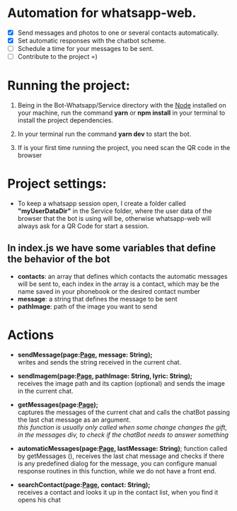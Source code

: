 # Automation for whatsapp-web.
- [x] Send messages and photos to one or several contacts automatically.
- [x] Set automatic responses with the chatbot scheme.
- [ ] Schedule a time for your messages to be sent.
- [ ] Contribute to the project =)

# Running the project:
1. Being in the Bot-Whatsapp/Service directory with the [Node](https://nodejs.org/en/) installed on your machine, run the command **yarn** or **npm install** in your terminal to install the project dependencies.

2. In your terminal run the command **yarn dev** to start the bot.

3. If is your first time running the project, you need scan the QR code in the browser

# Project settings:
- To keep a whatsapp session open, I create a folder called **"myUserDataDir"** in the Service folder, where the user data of the browser that the bot is using will be, otherwise whatsapp-web will always ask for a QR Code for start a session.

## In index.js we have some variables that define the behavior of the bot
- **contacts**: an array that defines which contacts the automatic messages will be sent to, each index in the array is a contact, which may be the name saved in your phonebook or the desired contact number
- **message**: a string that defines the message to be sent
- **pathImage**: path of the image you want to send

# Actions
- **sendMessage(page:[Page](https://github.com/puppeteer/puppeteer/blob/main/docs/api.md#class-page), message: String);** <br />
writes and sends the string received in the current chat.

- **sendImagem(page:[Page](https://github.com/puppeteer/puppeteer/blob/main/docs/api.md#class-page), pathImage: String, lyric: String);** <br />
receives the image path and its caption (optional) and sends the image in the current chat.

- **getMessages(page:[Page](https://github.com/puppeteer/puppeteer/blob/main/docs/api.md#class-page));**<br />
captures the messages of the current chat and calls the chatBot passing the last chat message as an argument. <br />
_this function is usually only called when some change changes the gift, in the messages div, to check if the chatBot needs to answer something_

- **automaticMessages(page:[Page](https://github.com/puppeteer/puppeteer/blob/main/docs/api.md#class-page), lastMessage: String)**;
function called by getMessages (), receives the last chat message and checks if there is any predefined dialog for the message, you can configure manual response routines in this function, while we do not have a front end.

- **searchContact(page:[Page](https://github.com/puppeteer/puppeteer/blob/main/docs/api.md#class-page), contact: String);** <br />
receives a contact and looks it up in the contact list, when you find it opens his chat
